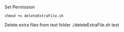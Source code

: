 Set Permission

```
chmod +x deleteExtraFile.sh
```

Delete extra files from test folder
./deleteExtraFile.sh test
